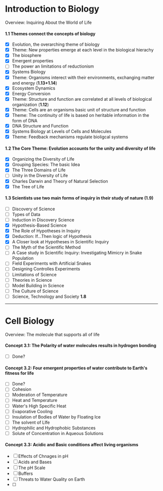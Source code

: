# Introduction to Biology

Overview: Inquiring About the World of Life

#### 1.1 Themes connect the concepts of biology
 - [x] Evolution, the overarching theme of biology
 - [x] Theme: New properties emerge at each level in the biological hierachy
 - [x] The biosphere
 - [x] Emergent properties
 - [ ] The power an limitations of reductionism
 - [x] Systems Biology
 - [x] Theme: Organisms interect with their environments, exchanging matter and energy (**1.13+1.14**)
 - [x] Ecosystem Dynamics
 - [x] Energy Conversion
 - [x] Theme: Structure and function are correlated at all levels of biological organization (**1.12**)
 - [x] Theme: Cells are an organisms basic unit of structure and function
 - [x] Theme: The continuity of life is based on heritable information in the form of DNA
 - [x] DNA Structure and Function
 - [x] Systems Biology at Levels of Cells and Molecules
 - [x] Theme: Feedback mechanisms regulate bioligcal systems

#### 1.2 The Core Theme: Evolution accounts for the unity and diversity of life
- [x] Organizing the Diversity of Life
- [x] Grouping Species: The basic Idea
- [x] The Three Domains of Life
- [ ] Unity in the Diversity of Life
- [x] Charles Darwin and Theory of Natural Selection
- [x] The Tree of Life

#### 1.3 Scientists use two main forms of inquiry in their study of nature (**1.9**)
- [ ] Discovery of Science
- [ ] Types of Data
- [ ] Induction in Discovery Science
- [x] Hypothesis-Based Science
- [x] The Role of Hypotheses in Inquiry
- [x] Deduction: If...Then logic of Hypothesis
- [x] A Closer look at Hypotheses in Scientific Inquiry
- [ ] The Myth of the Scientific Method
- [ ] A Case study in Scientific Inquiry: Investigating Mimicry in Snake Population
- [ ] Field Experiments with Artificial Snakes
- [ ] Designing Controlles Experiments
- [ ] Limitations of Science
- [ ] Theories in Science
- [ ] Model Building in Science
- [ ] The Culture of Science
- [ ] Science, Technology and Society **1.8**

--------------------------------------

# Cell Biology

Overview: The molecule that supports all of life

#### Concept 3.1: The Polarity of water molecules results in hydrogen bonding

- [ ] Done?

#### Concept 3.2: Four emergent properties of water contribute to Earth's fitness for life

- [ ] Done?
- [ ] Cohesion
- [ ] Moderation of Temperature
- [ ] Heat and Temperature
- [ ] Water's High Specific Heat
- [ ] Evaporative Cooling
- [ ] Insulation of Bodies of Water by Floating Ice
- [ ] The solvent of LIfe
- [ ] Hydrophilic and Hydrophobic Substances
- [ ] Solute of Concentration in Aqueous Solutions

#### Concept 3.3: Acidic and Basic conditions affect living organisms

- [ ] Effects of Chnages in pH
- [ ] Acids and Bases
- [ ] The pH Scale
- [ ] Buffers
- [ ] Threats to Water Quality on Earth
- [ ] 